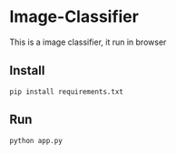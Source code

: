# Image-Classifier
This is a image classifier, it run in browser

## Install
`pip install requirements.txt`

## Run
`python app.py`


